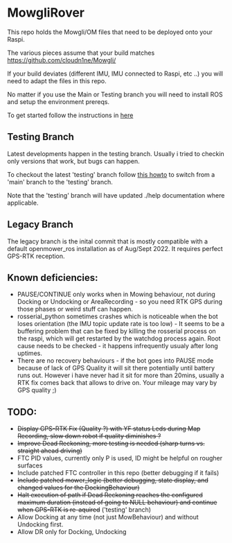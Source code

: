 # MowgliRover

This repo holds the Mowgli/OM files that need to be deployed onto your Raspi.

The various pieces assume that your build matches https://github.com/cloudn1ne/Mowgli/ 

If your build deviates (different IMU, IMU connected to Raspi, etc ..) you will need to adapt the files in this repo.

No matter if you use the Main or Testing branch you will need to install ROS and setup the environment prereqs.

To get started follow the instructions in [here](help/InstallMowgli.md)

## Testing Branch

Latest developments happen in the testing branch. Usually i tried to checkin only versions that work, but bugs can happen.

To checkout the latest 'testing' branch follow [this howto](https://github.com/cloudn1ne/MowgliRover/blob/testing/help/TestingBranch.md) to switch from a 'main' branch to the 'testing' branch.

Note that the 'testing' branch will have updated ./help documentation where applicable.

## Legacy Branch

The legacy branch is the inital commit that is mostly compatible with a default openmower_ros installation as of Aug/Sept 2022.
It requires perfect GPS-RTK reception.

## Known deficiencies:

  * PAUSE/CONTINUE only works when in Mowing behaviour, not during Docking or Undocking or AreaRecording - so you need RTK GPS during those phases or weird stuff can     happen.
  * rosserial_python sometimes crashes which is noticeable when the bot loses orientation (the IMU topic update rate is too low) - It seems to be a buffering problem that can be fixed by killing the rosserial process on the raspi, which will get restarted by the watchdog process again. Root cause needs to be checked - it happens infrequently usualy after long uptimes.
  * There are no recovery behaviours - if the bot goes into PAUSE mode because of lack of GPS Quality it will sit there potentially until battery runs out. However i have never had it sit for more than 20mins, usually a RTK fix comes back that allows to drive on. Your mileage may vary by GPS quality ;)
 

## TODO:

* ~~Display GPS-RTK Fix (Quality ?) with YF status Leds during Map Recording, slow down robot if quality diminishes ?~~
* ~~Improve Dead Reckoning, more testing is needed (sharp turns vs. straight ahead driving)~~ 
* FTC PID values, currently only P is used, ID might be helpful on rougher surfaces
* Include patched FTC controller in this repo (better debugging if it fails)
* ~~Include patched mower_logic (better debugging, state display, and changed values for the DockingBehaviour)~~ 
* ~~Halt execution of path if Dead Reckoning reaches the configured maximum duration (instead of going to NULL behaviour) and continue when GPS-RTK is re-aquired~~ ('testing' branch)
* Allow Docking at any time (not just MowBehaviour) and without Undocking first.
* Allow DR only for Docking, Undocking

